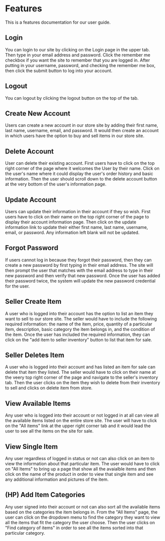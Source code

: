 # Features
This is a features documentation for our user guide.

## Login
You can login to our site by clicking on the Login page in the upper tab. Then type in your email address and password. Click the remember me checkbox if you want the site to remember that you are logged in. After putting in your username, password, and checking the remember me box, then click the submit button to log into your account. 

## Logout
You can logout by clicking the logout button on the top of the tab. 
	
## Create New Account
Users can create a new account in our store site by adding their first name, last name, username, email, and password. It would then create an account in which users have the option to buy and sell items in our store site.

## Delete Account
User can delete their existing account. First users have to click on the top right corner of the page where it welcomes the User by their name. Click on the user's name where it could display the user's order history and basic information. Then the user should scroll down to the delete account button at the very bottom of the user's information page. 
	
## Update Account
Users can update their information in their account if they so wish. First users have to click on their name on the top right corner of the page to display their account information page. Then click on the update information link to update their either first name, last name, username, email, or password. Any information left blank will not be updated. 
	
## Forgot Password
If users cannot log in because they forgot their password, then they can create a new password by first typing in their email address. The site will then prompt the user that matches with the email address to type in their new password and then verify that new password. Once the user has added their password twice, the system will update the new password credential for the user.
	
## Seller Create Item
A user who is logged into their account has the option to list an item they want to sell to our store site. The seller would have to include the following required information: the name of the item, price, quantity of a particular item, description, basic category the item belongs in, and the condition of the item. Once the user has included the required information, they can click on the "add item to seller inventory" button to list that item for sale. 
	
## Seller Deletes Item
A user who is logged into their account and has listed an item for sale can delete that item they listed. The seller would have to click on their name at the veery top right corner of the page and navigate to the seller's inventory tab. Then the user clicks on the item they wish to delete from their inventory to sell and clicks on delete item from store.
	
## View Available Items
Any user who is logged into their account or not logged in at all can view all the available items listed on the entire store site. The user will have to click on the "All items" link at the upper right corner tab and it would lead the user to see all the items on the site for sale.
	
## View Single Item
Any user regardless of logged in status or not can also click on an item to view the information about that particular item. The user would have to click on "All Items" to bring up a page that show all the avaialble items and then click on the name of the product in order to view that single item and see any additional information and pictures of the item.
	
## (HP) Add Item Categories
Any user signed into their account or not can also sort all the available items based on the categories the item belongs in. From the "All Items" page, the user can click on the dropdown menu to find the category they want to view all the items that fit the category the user choose. Then the user clicks on "Find category of items" in order to see all the items sorted into that particular category.  
